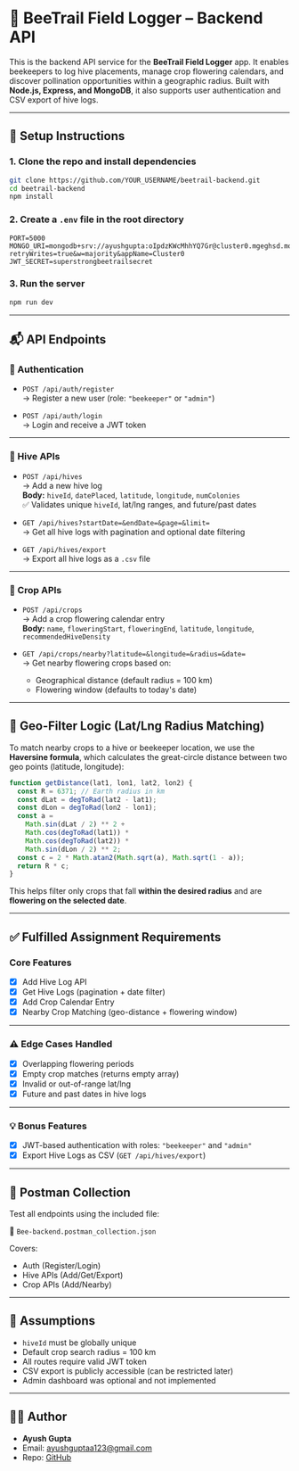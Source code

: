 
# 🐝 BeeTrail Field Logger – Backend API

This is the backend API service for the **BeeTrail Field Logger** app. It enables beekeepers to log hive placements, manage crop flowering calendars, and discover pollination opportunities within a geographic radius. Built with **Node.js, Express, and MongoDB**, it also supports user authentication and CSV export of hive logs.

---

## 🚀 Setup Instructions

### 1. Clone the repo and install dependencies

```bash
git clone https://github.com/YOUR_USERNAME/beetrail-backend.git
cd beetrail-backend
npm install
```

### 2. Create a `.env` file in the root directory

```env
PORT=5000
MONGO_URI=mongodb+srv://ayushgupta:oIpdzKWcMhhYQ7Gr@cluster0.mgeghsd.mongodb.net/?retryWrites=true&w=majority&appName=Cluster0
JWT_SECRET=superstrongbeetrailsecret
```

### 3. Run the server

```bash
npm run dev
```

---

## 📬 API Endpoints

### 🔐 Authentication

- `POST /api/auth/register`  
  → Register a new user (role: `"beekeeper"` or `"admin"`)

- `POST /api/auth/login`  
  → Login and receive a JWT token

---

### 🐝 Hive APIs

- `POST /api/hives`  
  → Add a new hive log  
  **Body:** `hiveId`, `datePlaced`, `latitude`, `longitude`, `numColonies`  
  ✅ Validates unique `hiveId`, lat/lng ranges, and future/past dates

- `GET /api/hives?startDate=&endDate=&page=&limit=`  
  → Get all hive logs with pagination and optional date filtering

- `GET /api/hives/export`  
  → Export all hive logs as a `.csv` file

---

### 🌻 Crop APIs

- `POST /api/crops`  
  → Add a crop flowering calendar entry  
  **Body:** `name`, `floweringStart`, `floweringEnd`, `latitude`, `longitude`, `recommendedHiveDensity`

- `GET /api/crops/nearby?latitude=&longitude=&radius=&date=`  
  → Get nearby flowering crops based on:
  - Geographical distance (default radius = 100 km)
  - Flowering window (defaults to today's date)

---

## 📍 Geo-Filter Logic (Lat/Lng Radius Matching)

To match nearby crops to a hive or beekeeper location, we use the **Haversine formula**, which calculates the great-circle distance between two geo points (latitude, longitude):

```js
function getDistance(lat1, lon1, lat2, lon2) {
  const R = 6371; // Earth radius in km
  const dLat = degToRad(lat2 - lat1);
  const dLon = degToRad(lon2 - lon1);
  const a =
    Math.sin(dLat / 2) ** 2 +
    Math.cos(degToRad(lat1)) *
    Math.cos(degToRad(lat2)) *
    Math.sin(dLon / 2) ** 2;
  const c = 2 * Math.atan2(Math.sqrt(a), Math.sqrt(1 - a));
  return R * c;
}
```

This helps filter only crops that fall **within the desired radius** and are **flowering on the selected date**.

---

## ✅ Fulfilled Assignment Requirements

### Core Features

- [x] Add Hive Log API
- [x] Get Hive Logs (pagination + date filter)
- [x] Add Crop Calendar Entry
- [x] Nearby Crop Matching (geo-distance + flowering window)

---

### ⚠️ Edge Cases Handled

- [x] Overlapping flowering periods
- [x] Empty crop matches (returns empty array)
- [x] Invalid or out-of-range lat/lng
- [x] Future and past dates in hive logs

---

### 💡 Bonus Features

- [x] JWT-based authentication with roles: `"beekeeper"` and `"admin"`
- [x] Export Hive Logs as CSV (`GET /api/hives/export`)

---

## 🧪 Postman Collection

Test all endpoints using the included file:

📄 `Bee-backend.postman_collection.json`

Covers:
- Auth (Register/Login)
- Hive APIs (Add/Get/Export)
- Crop APIs (Add/Nearby)

---

## 📌 Assumptions

- `hiveId` must be globally unique
- Default crop search radius = 100 km
- All routes require valid JWT token
- CSV export is publicly accessible (can be restricted later)
- Admin dashboard was optional and not implemented

---

## 👨‍💻 Author

- **Ayush Gupta**
- Email: ayushguptaa123@gmail.com
- Repo: [GitHub](https://github.com/oddster08/beetrail-backend)
